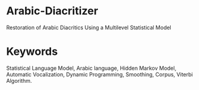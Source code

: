 # Arabic-Diacritizer
Restoration of Arabic Diacritics Using a Multilevel Statistical Model

# Keywords
Statistical Language Model, Arabic language, Hidden Markov Model, Automatic
Vocalization, Dynamic Programming, Smoothing, Corpus, Viterbi Algorithm.

